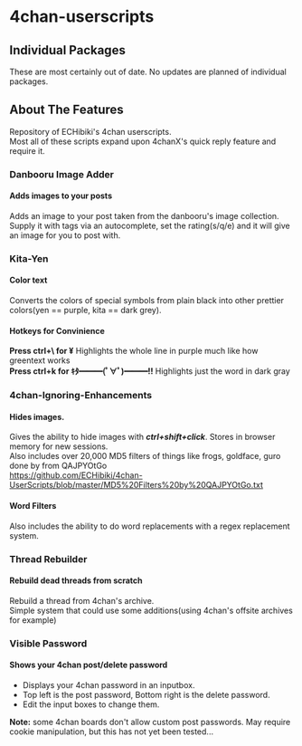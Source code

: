 # 4chan-userscripts
## Individual Packages
These are most certainly out of date. No updates are planned of individual packages.
## About The Features
Repository of ECHibiki's 4chan userscripts.<br/>
Most all of these scripts expand upon 4chanX's quick reply feature and require it.

### Danbooru Image Adder
#### Adds images to your posts
Adds an image to your post taken from the danbooru's image collection.<br/>
Supply it with tags via an autocomplete, set the rating(s/q/e) and it will give an image for you to post with. 

### Kita-Yen
#### Color text
Converts the colors of special symbols from plain black into other prettier colors(yen == purple, kita == dark grey).<br/>
#### Hotkeys for Convinience
<strong>Press ctrl+\ for ¥</strong>
Highlights the whole line in purple much like how greentext works<br/>
<strong>Press ctrl+k for ｷﾀ━━━(ﾟ∀ﾟ)━━━!!</strong>
Highlights just the word in dark gray<br/>

### 4chan-Ignoring-Enhancements
#### Hides images.
Gives the ability to hide images with ___ctrl+shift+click___. Stores in browser memory for new sessions.<br/>
Also includes over 20,000 MD5 filters of things like frogs, goldface, guro done by from QAJPYOtGo<br/>
https://github.com/ECHibiki/4chan-UserScripts/blob/master/MD5%20Filters%20by%20QAJPYOtGo.txt
#### Word Filters
Also includes the ability to do word replacements with a regex replacement system.<br>

### Thread Rebuilder
#### Rebuild dead threads from scratch
Rebuild a thread from 4chan's archive.<br/>
Simple system that could use some additions(using 4chan's offsite archives for example)

### Visible Password
#### Shows your 4chan post/delete password
* Displays your 4chan password in an inputbox.
* Top left is the post password, Bottom right is the delete password.
* Edit the input boxes to change them.

__Note:__ some 4chan boards don't allow custom post passwords. May require cookie manipulation, but this has not yet been tested...
